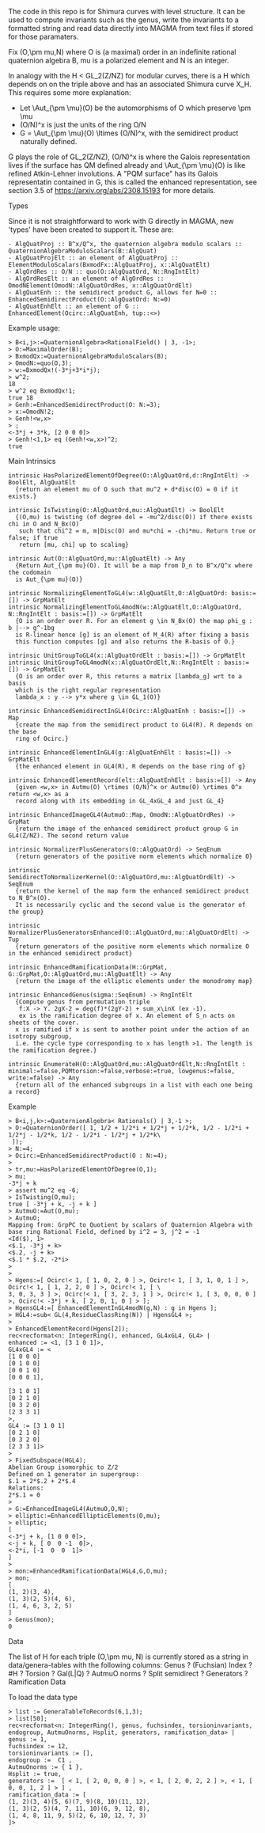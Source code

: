 The code in this repo is for Shimura curves with level structure. It can be used to compute invariants such as the genus, write the invariants to a formatted string and read data directly into MAGMA from text files if stored for those paramaters.

Fix (O,\pm mu,N) where O is (a maximal) order in an indefinite rational quaternion algebra B, mu is a polarized element and N is an integer. 

In analogy with the H < GL_2(Z/NZ) for modular curves, there is a H which depends on on the triple above and has an associated Shimura curve X_H. This requires some more explanation: 
- Let \Aut_{\pm \mu}(O) be the automorphisms of O which preserve \pm \mu
- (O/N)^x is just the units of the ring O/N
- G = \Aut_{\pm \mu}(O) \ltimes (O/N)^x, with the semidirect product naturally defined.

G plays the role of GL_2(Z/NZ), (O/N)^x is where the Galois representation lives if the surface has QM defined already and \Aut_{\pm \mu}(O) is like refined Atkin-Lehner involutions. A "PQM surface" has its Galois representatin contained in G, this is called the enhanced representation, see section 3.5 of https://arxiv.org/abs/2308.15193 for more details.

Types

Since it is not straightforward to work with G directly in MAGMA, new 'types' have been created to support it. These are:
```
- AlgQuatProj :: B^x/Q^x, the quaternion algebra modulo scalars :: QuaternionAlgebraModuloScalars(B::AlgQuat)
- AlgQuatProjElt :: an element of AlgQuatProj :: ElementModuloScalars(BxmodFx::AlgQuatProj, x::AlgQuatElt)
- AlgOrdRes :: O/N :: quo(O::AlgQuatOrd, N::RngIntElt)
- AlgOrdResElt :: an element of AlgOrdRes :: OmodNElement(OmodN::AlgQuatOrdRes, x::AlgQuatOrdElt)
- AlgQuatEnh :: the semidirect product G, allows for N=0 :: EnhancedSemidirectProduct(O::AlgQuatOrd: N:=0)
- AlgQuatEnhElt :: an element of G :: EnhancedElement(Ocirc::AlgQuatEnh, tup::<>)
```

Example usage:
```
> B<i,j>:=QuaternionAlgebra<RationalField() | 3, -1>;
> O:=MaximalOrder(B);
> BxmodQx:=QuaternionAlgebraModuloScalars(B);
> OmodN:=quo(O,3);
> w:=BxmodQx!(-3*j+3*i*j);
> w^2;
18
> w^2 eq BxmodQx!1;
true 18
> Genh:=EnhancedSemidirectProduct(O: N:=3);
> x:=OmodN!2;
> Genh!<w,x>
> ;
<-3*j + 3*k, [2 0 0 0]>
> Genh!<1,1> eq (Genh!<w,x>)^2;
true
```

Main Intrinsics

```
intrinsic HasPolarizedElementOfDegree(O::AlgQuatOrd,d::RngIntElt) -> BoolElt, AlgQuatElt 
  {return an element mu of O such that mu^2 + d*disc(O) = 0 if it exists.}

intrinsic IsTwisting(O::AlgQuatOrd,mu::AlgQuatElt) -> BoolElt
  {(O,mu) is twisting (of degree del = -mu^2/disc(O)) if there exists chi in O and N_Bx(O)
   such that chi^2 = m, m|Disc(O) and mu*chi = -chi*mu. Return true or false; if true 
   return [mu, chi] up to scaling}
   
intrinsic Aut(O::AlgQuatOrd,mu::AlgQuatElt) -> Any
  {Return Aut_{\pm mu}(O). It will be a map from D_n to B^x/Q^x where the codomain 
  is Aut_{\pm mu}(O)}

intrinsic NormalizingElementToGL4(w::AlgQuatElt,O::AlgQuatOrd: basis:=[]) -> GrpMatElt 
intrinsic NormalizingElementToGL4modN(w::AlgQuatElt,O::AlgQuatOrd, N::RngIntElt : basis:=[]) -> GrpMatElt 
  {O is an order over R. For an element g \in N_Bx(O) the map phi_g : b |--> g^-1bg
  is R-linear hence [g] is an element of M_4(R) after fixing a basis
  this function computes [g] and also returns the R-basis of O.}

intrinsic UnitGroupToGL4(x::AlgQuatOrdElt : basis:=[]) -> GrpMatElt 
intrinsic UnitGroupToGL4modN(x::AlgQuatOrdElt,N::RngIntElt : basis:=[]) -> GrpMatElt 
  {O is an order over R, this returns a matrix [lambda_g] wrt to a basis
  which is the right regular representation
  lambda_x : y --> y*x where g \in GL_1(O)}

intrinsic EnhancedSemidirectInGL4(Ocirc::AlgQuatEnh : basis:=[]) -> Map 
  {create the map from the semidirect product to GL4(R). R depends on the base 
  ring of Ocirc.}

intrinsic EnhancedElementInGL4(g::AlgQuatEnhElt : basis:=[]) -> GrpMatElt
  {the enhanced element in GL4(R), R depends on the base ring of g}

intrinsic EnhancedElementRecord(elt::AlgQuatEnhElt : basis:=[]) -> Any
  {given <w,x> in Autmu(O) \rtimes (O/N)^x or Autmu(O) \rtimes O^x  return <w,x> as a 
  record along with its embedding in GL_4xGL_4 and just GL_4}

intrinsic EnhancedImageGL4(AutmuO::Map, OmodN::AlgQuatOrdRes) -> GrpMat
  {return the image of the enhanced semidirect product group G in GL4(Z/NZ). The second return value 

intrinsic NormalizerPlusGenerators(O::AlgQuatOrd) -> SeqEnum 
  {return generators of the positive norm elements which normalize O}

intrinsic SemidirectToNormalizerKernel(O::AlgQuatOrd,mu::AlgQuatOrdElt) -> SeqEnum 
  {return the kernel of the map form the enhanced semidirect product to N_B^x(O). 
  It is necessarily cyclic and the second value is the generator of the group}

intrinsic NormalizerPlusGeneratorsEnhanced(O::AlgQuatOrd,mu::AlgQuatOrdElt) -> Tup 
  {return generators of the positive norm elements which normalize O in the enhanced semidirect product}

intrinsic EnhancedRamificationData(H::GrpMat, G::GrpMat,O::AlgQuatOrd,mu::AlgQuatElt) -> Any
  {return the image of the elliptic elements under the monodromy map}

intrinsic EnhancedGenus(sigma::SeqEnum) -> RngIntElt
  {Compute genus from permutation triple
   f:X -> Y. 2gX-2 = deg(f)*(2gY-2) + sum_x\inX (ex -1). 
   ex is the ramification degree of x. An element of S_n acts on sheets of the cover. 
  x is ramified if x is sent to another point under the action of an isotropy subgroup,
  i.e. the cycle type corresponding to x has length >1. The length is the ramification degree.}

intrinsic EnumerateH(O::AlgQuatOrd,mu::AlgQuatOrdElt,N::RngIntElt : minimal:=false,PQMtorsion:=false,verbose:=true, lowgenus:=false, write:=false) -> Any
  {return all of the enhanced subgroups in a list with each one being a record}
```

Example

```
> B<i,j,k>:=QuaternionAlgebra< Rationals() | 3,-1 >;
> O:=QuaternionOrder([ 1, 1/2 + 1/2*i + 1/2*j + 1/2*k, 1/2 - 1/2*i + 1/2*j - 1/2*k, 1/2 - 1/2*i - 1/2*j + 1/2*k\
 ]);
> N:=4;
> Ocirc:=EnhancedSemidirectProduct(O : N:=4);
> 
> tr,mu:=HasPolarizedElementOfDegree(O,1);
> mu;
-3*j + k
> assert mu^2 eq -6;
> IsTwisting(O,mu);
true [ -3*j + k, -j + k ]
> AutmuO:=Aut(O,mu);
> AutmuO;
Mapping from: GrpPC to Quotient by scalars of Quaternion Algebra with base ring Rational Field, defined by i^2 = 3, j^2 = -1
<Id($), 1>
<$.1, -3*j + k>
<$.2, -j + k>
<$.1 * $.2, -2*i>
> 
> 
> Hgens:=[ Ocirc!< 1, [ 1, 0, 2, 0 ] >, Ocirc!< 1, [ 3, 1, 0, 1 ] >, Ocirc!< 1, [ 1, 2, 2, 0 ] >, Ocirc!< 1, [ \
3, 0, 3, 3 ] >, Ocirc!< 1, [ 3, 2, 3, 1 ] >, Ocirc!< 1, [ 3, 0, 0, 0 ] >, Ocirc!< -3*j + k, [ 2, 0, 1, 0 ] > ];
> HgensGL4:=[ EnhancedElementInGL4modN(g,N) : g in Hgens ];
> HGL4:=sub< GL(4,ResidueClassRing(N)) | HgensGL4 >;
> 
> EnhancedElementRecord(Hgens[2]);
rec<recformat<n: IntegerRing(), enhanced, GL4xGL4, GL4> | 
enhanced := <1, [3 1 0 1]>,
GL4xGL4 := <
[1 0 0 0]
[0 1 0 0]
[0 0 1 0]
[0 0 0 1],

[3 1 0 1]
[0 2 1 0]
[0 3 2 0]
[2 3 3 1]
>,
GL4 := [3 1 0 1]
[0 2 1 0]
[0 3 2 0]
[2 3 3 1]>
> 
> FixedSubspace(HGL4);
Abelian Group isomorphic to Z/2
Defined on 1 generator in supergroup:
$.1 = 2*$.2 + 2*$.4
Relations:
2*$.1 = 0
> 
> G:=EnhancedImageGL4(AutmuO,O,N);
> elliptic:=EnhancedEllipticElements(O,mu);
> elliptic; 
[
<-3*j + k, [1 0 0 0]>,
<-j + k, [ 0  0 -1  0]>,
<-2*i, [-1  0  0  1]>
]
> 
> mon:=EnhancedRamificationData(HGL4,G,O,mu);
> mon;
[
(1, 2)(3, 4),
(1, 3)(2, 5)(4, 6),
(1, 4, 6, 3, 2, 5)
]
> Genus(mon);
0
```

Data

The list of H for each triple (O,\pm mu, N) is currently stored as a string in data/genera-tables with the following columns:
Genus ? (Fuchsian) Index ? #H ? Torsion ? Gal(L|Q) ? AutmuO norms ? Split semidirect ? Generators ? Ramification Data

To load the data type
```
> list := GeneraTableToRecords(6,1,3);
> list[50];
rec<recformat<n: IntegerRing(), genus, fuchsindex, torsioninvariants, endogroup, AutmuOnorms, Hsplit, generators, ramification_data> | 
genus := 1,
fuchsindex := 12,
torsioninvariants := [],
endogroup :=  C1 ,
AutmuOnorms := { 1 },
Hsplit := true,
generators :=  [ < 1, [ 2, 0, 0, 0 ] >, < 1, [ 2, 0, 2, 2 ] >, < 1, [ 0, 0, 1, 2 ] > ] ,
ramification_data := [
(1, 2)(3, 4)(5, 6)(7, 9)(8, 10)(11, 12),
(1, 3)(2, 5)(4, 7, 11, 10)(6, 9, 12, 8),
(1, 4, 8, 11, 9, 5)(2, 6, 10, 12, 7, 3)
]>
```





